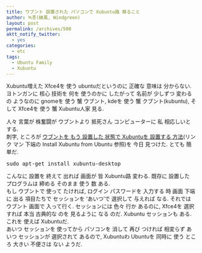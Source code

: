 ```yaml
---
title: ウブント 設置された パソコンで Xubuntu路 移ること
author: 녹풍(綠風, Windgreen)
layout: post
permalink: /archives/500
aktt_notify_twitter:
  - yes
categories:
  - etc
tags:
  - Ubuntu Family
  - Xubuntu
---
```

Xubuntu増えた Xfce4を 使う ubuntuだというのに 正確な 意味は 分からない. ヨトンガンに 核心 技術を 何を 使うのかに したがって 名前が 少しずつ 変わる の ようなのに gnomeを 使う 蟹 ウブント, kdeを 使う 蟹 クブント(kubuntu), そして Xfce4を 使う 蟹 Xubuntu人家 見る. <div>
  人々 言葉が 株奮闘が ウブントより 抵死さん コンピューターに 私 相応しいと する. <div>
    刺字, ところが <a href="http://www.xubuntu.org/getubuntu" target="_blank">ウブントを もう 設置した 状態で Xubuntuを 設置する 方法</a>(リンク マン 下端の Install Xubuntu from Ubuntu 参照)を 今日 見つけた. とても 簡単だ.
  </div>
  
  <pre class="brush:plain">sudo apt-get install xubuntu-desktop
</pre>
  
  <div>
    こんなに 設置を 終えて 出れば 画面が 皆 Xubuntu路 変わる. 既存に 設置した プログラムは 締める そのまま 使う 数 ある.
  </div>
  
  <div>
    もし ウブントで 使って たければ, ログイン パスワードを 入力する 時 画面 下端に 出る 項目たちで セッションを &#8216;あいつ&#8217;で 選択して 与えれば なる. それでは ウブント 画面で 入って行く. セッションには 色々 行か あるのに, Xfce4を 選択すれば 本当 古典的な のを 見るように なる のだ. Xubuntu セッションも ある. これを 使えば Xubuntuだ.
  </div>
</div>

<div>
  あいつ セッションを 使ってから パソコンを 消して 再び つければ 相変らず あいつ セッションが 選択されて あるので, Xubuntuわ Ubuntuを 同時に 使う ところ 大きい 不便さは ない ようだ.
</div>